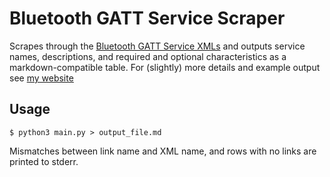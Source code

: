 # Bluetooth GATT Service Scraper
Scrapes through the [Bluetooth GATT Service XMLs](https://www.bluetooth.com/specifications/gatt/services/) and outputs service names,
	descriptions, and required and optional characteristics as a
	markdown-compatible table. For (slightly) more details and example
	output see [my
	website](https://linuskoepfer.dev/projects/gatt-scraper/)
## Usage
```
$ python3 main.py > output_file.md
```
Mismatches between link name and XML name, and rows with no links are printed to stderr.
